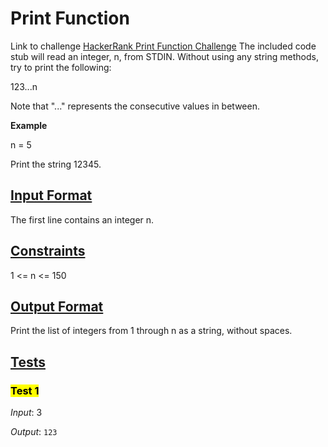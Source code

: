 # Print Function

Link to challenge [HackerRank Print Function Challenge](https://www.hackerrank.com/challenges/python-print/problem?isFullScreen=true)
The included code stub will read an integer, n, from STDIN.
Without using any string methods, try to print the following:

123...n

Note that "..." represents the consecutive values in between.

**Example**

n = 5

Print the string 12345.

## **<u>Input Format</u>**

The first line contains an integer n.

## **<u>Constraints</u>**

1 <= n <= 150

## **<u>Output Format</u>**

Print the list of integers from 1 through n as a string, without spaces.

## **<u>Tests</u>**

### **<mark>Test 1</mark>**

_Input_: 3

_Output_:
`123`
